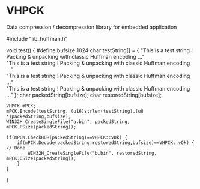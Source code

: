 # VHPCK
Data compression / decompression library for embedded application

#include "lib_huffman.h"

void test() {
#define bufsize 1024
	char testString[] = {
			"This is a test string ! Packing & unpacking with classic Huffman encoding ..."\
			"This is a test string ! Packing & unpacking with classic Huffman encoding ..."\
			"This is a test string ! Packing & unpacking with classic Huffman encoding ..."\
			"This is a test string ! Packing & unpacking with classic Huffman encoding ..." };
	char packedString[bufsize];
	char restoredString[bufsize];

	VHPCK mPCK;
	mPCK.Encode(testString, (u16)strlen(testString),(u8 *)packedString,bufsize);
	WIN32H_CreateSingleFile("a.bin", packedString, mPCK.PSize(packedString));

	if(mPCK.CheckHDR(packedString)==VHPCK::vOk) {
		if(mPCK.Decode(packedString,restoredString,bufsize)==VHPCK::vOk) { // Done !
			WIN32H_CreateSingleFile("b.bin", restoredString, mPCK.OSize(packedString));
		}
	}
} 
